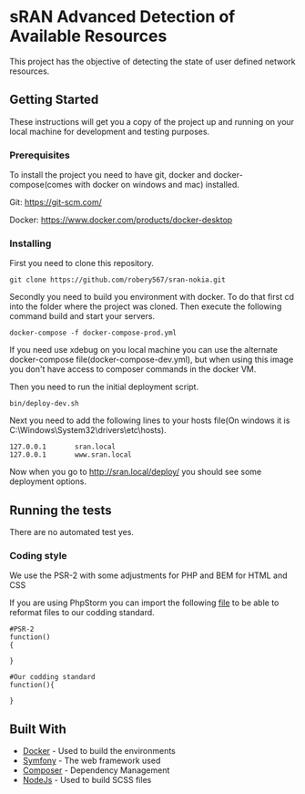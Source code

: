 # sRAN Advanced Detection of Available Resources

This project has the objective of detecting the state of user defined network resources.

## Getting Started

These instructions will get you a copy of the project up and running on your local machine for development and testing purposes.

### Prerequisites

To install the project you need to have git, docker and docker-compose(comes with docker on windows and mac) installed.

Git: https://git-scm.com/

Docker: https://www.docker.com/products/docker-desktop

### Installing

First you need to clone this repository.

```
git clone https://github.com/robery567/sran-nokia.git
```

Secondly you need to build you environment with docker. To do that first cd into the folder where the project was cloned. Then execute the following command build and start your servers.

```
docker-compose -f docker-compose-prod.yml
```

If you need use xdebug on you local machine you can use the alternate docker-compose file(docker-compose-dev.yml), but when using this image you don't have access to composer commands in the docker VM.

Then you need to run the initial deployment script.

```
bin/deploy-dev.sh
```

Next you need to add the following lines to your hosts file(On windows it is C:\Windows\System32\drivers\etc\hosts).

```
127.0.0.1       sran.local
127.0.0.1       www.sran.local
```

Now when you go to http://sran.local/deploy/ you should see some deployment options.

## Running the tests

There are no automated test yes.


### Coding style

We use the PSR-2 with some adjustments for PHP and BEM for HTML and CSS

If you are using PhpStorm you can import the following [file](https://drive.google.com/open?id=1nBVtNTnfetoqtdR359AUw-Agb-OsW8YQ) to be able to reformat files to our codding standard.

```
#PSR-2
function()
{

}

#Our codding standard
function(){

}

```

## Built With

* [Docker](https://www.docker.com/) - Used to build the environments
* [Symfony](https://symfony.com/) - The web framework used
* [Composer](https://getcomposer.org/) - Dependency Management
* [NodeJs](https://nodejs.org/en/) - Used to build SCSS files

